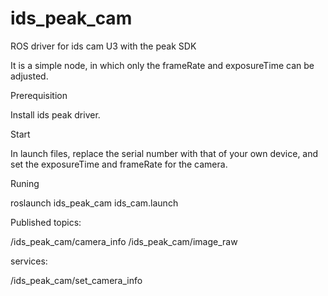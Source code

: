 # ids_peak_cam
ROS driver for ids cam U3 with the peak SDK

It is a simple node, in which only the frameRate and exposureTime can be adjusted.


Prerequisition

Install ids peak driver.


Start

In launch files, replace the serial number with that of your own device, and set the exposureTime and frameRate for the camera.

Runing 

roslaunch ids_peak_cam ids_cam.launch 

Published topics:

/ids_peak_cam/camera_info
/ids_peak_cam/image_raw


services:

/ids_peak_cam/set_camera_info



